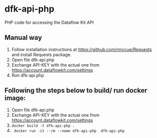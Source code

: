 # dfk-api-php
PHP code for accessing the Dataflow Kit API

## Manual way

1. Follow installation instructions at https://github.com/rmccue/Requests and install Requests package. 
2. Open file dfk-api.php
3. Exchange API-KEY  with the actual one from https://account.dataflowkit.com/settings
4. Run dfk-api.php


## Following the steps below to build/ run docker image:

1. Open file dfk-api.php
2. Exchange API-KEY  with the actual one from https://account.dataflowkit.com/settings
3. ```docker build -t dfk-api-php . ```
4. ``` docker run -it --rm --name dfk-api-php  dfk-api-php```
